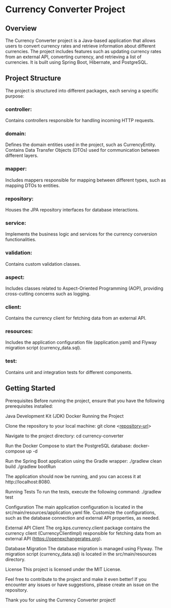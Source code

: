 # Currency Converter Project
## Overview
The Currency Converter project is a Java-based application that allows users to convert currency rates and retrieve information about different currencies. The project includes features such as updating currency rates from an external API, converting currency, and retrieving a list of currencies. It is built using Spring Boot, Hibernate, and PostgreSQL.

## Project Structure
The project is structured into different packages, each serving a specific purpose:

### controller: 
Contains controllers responsible for handling incoming HTTP requests.

### domain:
Defines the domain entities used in the project, such as CurrencyEntity.
Contains Data Transfer Objects (DTOs) used for communication between different layers.

### mapper: 
Includes mappers responsible for mapping between different types, such as mapping DTOs to entities.

### repository: 
Houses the JPA repository interfaces for database interactions.

### service: 
Implements the business logic and services for the currency conversion functionalities.

### validation: 
Contains custom validation classes.

### aspect: 
Includes classes related to Aspect-Oriented Programming (AOP), providing cross-cutting concerns such as logging.

### client: 
Contains the currency client for fetching data from an external API.

### resources: 
Includes the application configuration file (application.yaml) and Flyway migration script (currency_data.sql).

### test: 
Contains unit and integration tests for different components.

## Getting Started
Prerequisites
Before running the project, ensure that you have the following prerequisites installed:

Java Development Kit (JDK)
Docker
Running the Project

Clone the repository to your local machine:
git clone <[repository-url](https://github.com/KharitonovPS/currency-convert)>

Navigate to the project directory:
cd currency-converter

Run the Docker Compose to start the PostgreSQL database:
docker-compose up -d

Run the Spring Boot application using the Gradle wrapper:
./gradlew clean build
./gradlew bootRun

The application should now be running, and you can access it at http://localhost:8080.

Running Tests
To run the tests, execute the following command:
./gradlew test

Configuration
The main application configuration is located in the src/main/resources/application.yaml file.
Customize the configurations, such as the database connection and external API properties, as needed.

External API Client
The org.kps.currency.client package contains the currency client (CurrencyClientImpl) responsible for fetching data from an external API (https://openexchangerates.org).

Database Migration
The database migration is managed using Flyway. The migration script (currency_data.sql) is located in the src/main/resources directory.

License
This project is licensed under the MIT License.

Feel free to contribute to the project and make it even better! If you encounter any issues or have suggestions, please create an issue on the repository.

Thank you for using the Currency Converter project!
